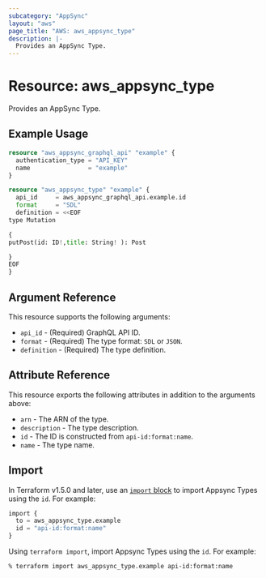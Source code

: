 ```yaml
---
subcategory: "AppSync"
layout: "aws"
page_title: "AWS: aws_appsync_type"
description: |-
  Provides an AppSync Type.
---
```


# Resource: aws_appsync_type

Provides an AppSync Type.

## Example Usage

```terraform
resource "aws_appsync_graphql_api" "example" {
  authentication_type = "API_KEY"
  name                = "example"
}

resource "aws_appsync_type" "example" {
  api_id     = aws_appsync_graphql_api.example.id
  format     = "SDL"
  definition = <<EOF
type Mutation

{
putPost(id: ID!,title: String! ): Post

}
EOF
}
```

## Argument Reference

This resource supports the following arguments:

* `api_id` - (Required) GraphQL API ID.
* `format` - (Required) The type format: `SDL` or `JSON`.
* `definition` - (Required) The type definition.

## Attribute Reference

This resource exports the following attributes in addition to the arguments above:

* `arn` - The ARN of the type.
* `description` - The type description.
* `id` - The ID is constructed from `api-id:format:name`.
* `name` - The type name.

## Import

In Terraform v1.5.0 and later, use an [`import` block](https://developer.hashicorp.com/terraform/language/import) to import Appsync Types using the `id`. For example:

```terraform
import {
  to = aws_appsync_type.example
  id = "api-id:format:name"
}
```

Using `terraform import`, import Appsync Types using the `id`. For example:

```console
% terraform import aws_appsync_type.example api-id:format:name
```
